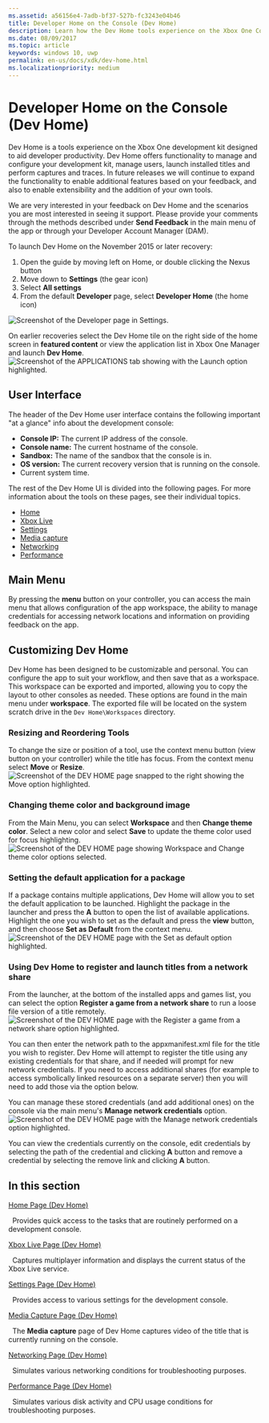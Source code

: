```yaml
---
ms.assetid: a56156e4-7adb-bf37-527b-fc3243e04b46
title: Developer Home on the Console (Dev Home)
description: Learn how the Dev Home tools experience on the Xbox One Console development kit aids developer productivity.
ms.date: 08/09/2017
ms.topic: article
keywords: windows 10, uwp
permalink: en-us/docs/xdk/dev-home.html
ms.localizationpriority: medium
---
```

# Developer Home on the Console (Dev Home)
   
  
Dev Home is a tools experience on the Xbox One development kit designed to aid developer productivity. Dev Home offers functionality to manage and configure your development kit, manage users, launch installed titles and perform captures and traces. In future releases we will continue to expand the functionality to enable additional features based on your feedback, and also to enable extensibility and the addition of your own tools.   
   
  
We are very interested in your feedback on Dev Home and the scenarios you are most interested in seeing it support. Please provide your comments through the methods described under **Send Feedback** in the main menu of the app or through your Developer Account Manager (DAM).   
   
  
To launch Dev Home on the November 2015 or later recovery:  
 
   1. Open the guide by moving left on Home, or double clicking the Nexus button  
   1. Move down to **Settings** (the gear icon)   
   1. Select **All settings**  
   1. From the default **Developer** page, select **Developer Home** (the home icon)   

 ![Screenshot of the Developer page in Settings.](images/dev_home_icons.png)   
  
On earlier recoveries select the Dev Home tile on the right side of the home screen in **featured content** or view the application list in Xbox One Manager and launch **Dev Home**.   
 ![Screenshot of the APPLICATIONS tab showing with the Launch option highlighted.](images/dev_home_1.png) 
<a id="ID4EBC"></a>

   

## User Interface  
   
  
The header of the Dev Home user interface contains the following important "at a glance" info about the development console:   
 
   *  **Console IP:** The current IP address of the console.   
   *  **Console name:** The current hostname of the console.  
   *  **Sandbox:** The name of the sandbox that the console is in.  
   *  **OS version:** The current recovery version that is running on the console.
   *  Current system time.   

   
  
The rest of the Dev Home UI is divided into the following pages. For more information about the tools on these pages, see their individual topics.   
 
   *  [Home](devhome-home.md)  
   *  [Xbox Live](devhome-live.md)  
   *  [Settings](devhome-settings.md)  
   *  [Media capture](devhome-capture.md)  
   *  [Networking](devhome-networking.md)  
   *  [Performance](devhome-performance.md)  

  
<a id="ID4EKE"></a>

   

## Main Menu  
   
  
By pressing the **menu** button on your controller, you can access the main menu that allows configuration of the app workspace, the ability to manage credentials for accessing network locations and information on providing feedback on the app.   
  
<a id="ID4EUE"></a>

   
## Customizing Dev Home  
   
  
Dev Home has been designed to be customizable and personal. You can configure the app to suit your workflow, and then save that as a workspace. This workspace can be exported and imported, allowing you to copy the layout to other consoles as needed. These options are found in the main menu under **workspace**. The exported file will be located on the system scratch drive in the `Dev Home\Workspaces` directory.   
 
<a id="ID4EVF"></a>

   

### Resizing and Reordering Tools  
   
  
To change the size or position of a tool, use the context menu button (view button on your controller) while the title has focus. From the context menu select **Move** or **Resize**.   
 ![Screenshot of the DEV HOME page snapped to the right showing the Move option highlighted.](images/dev_home_6.png)  
<a id="ID4EEG"></a>

   

### Changing theme color and background image  
   
  
From the Main Menu, you can select **Workspace** and then **Change theme color**. Select a new color and select **Save** to update the theme color used for focus highlighting.   
 ![Screenshot of the DEV HOME page showing Workspace and Change theme color options selected.](images/dev_home_7.png)  
<a id="ID4EVG"></a>

   

### Setting the default application for a package  
   
  
If a package contains multiple applications, Dev Home will allow you to set the default application to be launched. Highlight the package in the launcher and press the **A** button to open the list of available applications. Highlight the one you wish to set as the default and press the **view** button, and then choose **Set as Default** from the context menu.   
 ![Screenshot of the DEV HOME page with the Set as default option highlighted.](images/dev_home_setdefault.png)  
<a id="ID4EGH"></a>

   

### Using Dev Home to register and launch titles from a network share  
   
  
From the launcher, at the bottom of the installed apps and games list, you can select the option **Register a game from a network share** to run a loose file version of a title remotely.   
 ![Screenshot of the DEV HOME page with the Register a game from a network share option highlighted.](images/dev_home_8.png)   
  
You can then enter the network path to the appxmanifest.xml file for the title you wish to register. Dev Home will attempt to register the title using any existing credentials for that share, and if needed will prompt for new network credentials. If you need to access additional shares (for example to access symbolically linked resources on a separate server) then you will need to add those via the option below.   
   
  
You can manage these stored credentials (and add additional ones) on the console via the main menu's **Manage network credentials** option.   
 ![Screenshot of the DEV HOME page with the Manage network credentials option highlighted.](images/dev_home_9.png)   
  
You can view the credentials currently on the console, edit credentials by selecting the path of the credential and clicking **A** button and remove a credential by selecting the remove link and clicking **A** button.   
   
<a id="ID4EGAAC"></a>

   

## In this section  
  
[Home Page (Dev Home)](devhome-home.md)  


&nbsp;&nbsp;Provides quick access to the tasks that are routinely performed on a development console. 
  
  
[Xbox Live Page (Dev Home)](devhome-live.md)  


&nbsp;&nbsp;Captures multiplayer information and displays the current status of the Xbox Live service. 
  
  
[Settings Page (Dev Home)](devhome-settings.md)  


&nbsp;&nbsp;Provides access to various settings for the development console. 
  
  
[Media Capture Page (Dev Home)](devhome-capture.md)  


&nbsp;&nbsp;The **Media capture** page of Dev Home captures video of the title that is currently running on the console. 
  
  
[Networking Page (Dev Home)](devhome-networking.md)  


&nbsp;&nbsp;Simulates various networking conditions for troubleshooting purposes. 
  
  
[Performance Page (Dev Home)](devhome-performance.md)  


&nbsp;&nbsp;Simulates various disk activity and CPU usage conditions for troubleshooting purposes. 
 
